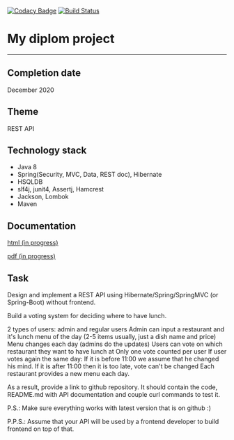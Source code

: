 [![Codacy Badge](https://app.codacy.com/project/badge/Grade/ada67f2528df4a049303dcaa57e08769)](https://www.codacy.com/gh/drovocek/restmanager/dashboard?utm_source=github.com&amp;utm_medium=referral&amp;utm_content=drovocek/restmanager&amp;utm_campaign=Badge_Grade)
[![Build Status](https://travis-ci.org/github/drovocek/restmanager.svg?branch=cleaned)](https://travis-ci.org/github/drovocek/restmanager)
# My diplom project
____

## Completion date 
December 2020

## Theme 
REST API

## Technology stack
- Java 8
- Spring(Security, MVC, Data, REST doc), Hibernate
- HSQLDB
- slf4j, junit4, Assertj, Hamcrest
- Jackson, Lombok
- Maven

## Documentation
[html (in progress)](https://htmlpreview.github.io/?https://github.com/drovocek/restmanager/blob/main/src/main/docs.asciidoc/final_doc.html)

[pdf (in progress)](https://github.com/drovocek/restmanager/blob/Cleaned/src/main/docs.asciidoc/final_doc.pdf)

## Task
Design and implement a REST API using Hibernate/Spring/SpringMVC (or Spring-Boot) without frontend.

Build a voting system for deciding where to have lunch.

2 types of users: admin and regular users
Admin can input a restaurant and it's lunch menu of the day (2-5 items usually, just a dish name and price)
Menu changes each day (admins do the updates)
Users can vote on which restaurant they want to have lunch at
Only one vote counted per user
If user votes again the same day:
If it is before 11:00 we assume that he changed his mind.
If it is after 11:00 then it is too late, vote can't be changed
Each restaurant provides a new menu each day.

As a result, provide a link to github repository. It should contain the code, README.md with API documentation and couple curl commands to test it.

P.S.: Make sure everything works with latest version that is on github :)

P.P.S.: Assume that your API will be used by a frontend developer to build frontend on top of that.
